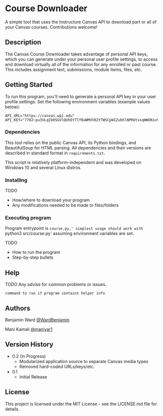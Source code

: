 # Course Downloader

A simple tool that uses the Instructure Canvas API to download part or all of your Canvas courses. Contributions welcome!

## Description

The Canvas Course Downloader takes advantage of personal API keys, which you can generate under your personal user 
profile settings, to access and download virtually all of the information for any enrolled or past course. This includes
assignment text, submissions, module items, files, etc.

## Getting Started

To run this program, you'll need to generate a personal API key in your user profile settings. Set the following 
environment variables (example values below):

```
API_URL="https://canvas.wpi.edu"
API_KEY="7782~pu3VLqIb0SGVlQUhEtTlf0aWMVV02Y7WSCpWIZubhlNPRUtxsqWWOKxvVAuWICNh"
```

### Dependencies

This tool relies on the public Canvas API, its Python bindings, and BeautifulSoup for HTML parsing. All dependencies and
their versions are described in standard format in `requirements.txt`.

This script is relatively platform-independent and was developed on Windows 10 and several Linux distros.

### Installing

TODO
* How/where to download your program
* Any modifications needed to be made to files/folders

### Executing program

Program entrypoint is `course.py,' simplest usage should work with `python3 src/course.py` assuming environment variables are set.

TODO
* How to run the program
* Step-by-step bullets

## Help

TODO
Any advise for common problems or issues.
```
command to run if program contains helper info
```

## Authors

Benjamin Ward [@WardBenjamin](https://twitter.com/bwarddev)

Mani Kamali [@maniyar1](https://github.com/maniyar1)

## Version History

* 0.2 (In Progress)
    * Modularized application source to separate Canvas media types
    * Removed hard-coded URLs/keys/etc.
* 0.1
    * Initial Release

## License

This project is licensed under the MIT License - see the LICENSE.md file for details.
